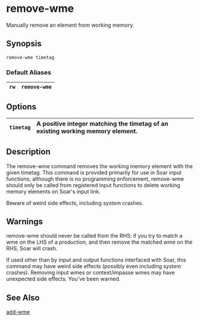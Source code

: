 # remove-wme #

Manually remove an element from working memory.

## Synopsis ##

```
remove-wme timetag
```

### Default Aliases ###

| `rw` | `remove-wme` |
|:-----|:-------------|

## Options ##

| `timetag` | A positive integer matching the timetag of an existing working memory element. |
|:----------|:-------------------------------------------------------------------------------|

## Description ##

The remove-wme command removes the working memory element with the given
timetag. This command is provided primarily for use in Soar input functions;
although there is no programming enforcement, remove-wme should only be called
from registered input functions to delete working memory elements on Soar's
input link.

Beware of weird side effects, including system crashes.

## Warnings ##

remove-wme should never be called from the RHS: if you try to match a wme on
the LHS of a production, and then remove the matched wme on the RHS, Soar will
crash.

If used other than by input and output functions interfaced with Soar, this
command may have weird side effects (possibly even including system crashes).
Removing input wmes or context/impasse wmes may have unexpected side effects.
You've been warned.

## See Also ##

[add-wme](cmd_add_wme.md)
